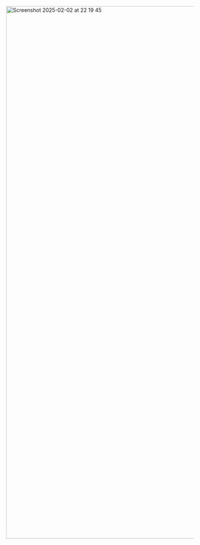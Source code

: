 <img width="1429" alt="Screenshot 2025-02-02 at 22 19 45" src="https://github.com/user-attachments/assets/137de9cf-aa0e-45ba-95d9-78e957c648cb" />
